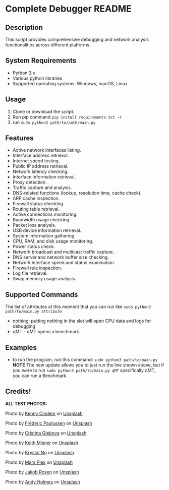 # Complete Debugger README

## Description

This script provides comprehensive debugging and network analysis functionalities across different platforms.

## System Requirements

- Python 3.x
- Various python libraries
- Supported operating systems: Windows, macOS, Linux

## Usage

1. Clone or download the script.
2. Run pip command ```pip install requirements.txt -r```
3. run ```sudo python3 path/to/path/main.py```

## Features

- Active network interfaces listing.
- Interface address retrieval.
- Internet speed testing.
- Public IP address retrieval.
- Network latency checking.
- Interface information retrieval.
- Proxy detection.
- Traffic capture and analysis.
- DNS-related functions (lookup, resolution time, cache check).
- ARP cache inspection.
- Firewall status checking.
- Routing table retrieval.
- Active connections monitoring.
- Bandwidth usage checking.
- Packet loss analysis.
- USB device information retrieval.
- System information gathering.
- CPU, RAM, and disk usage monitoring.
- Power status check.
- Network broadcast and multicast traffic capture.
- DNS server and network buffer size checking.
- Network interface speed and status examination.
- Firewall rule inspection.
- Log file retrieval.
- Swap memory usage analysis.

## Supported Commands
The list of attributes at this moment that you can run like ```sudo python3 path/to/main.py attribute```
- nothing; putting nothing in the slot will open CPU data and logs for debugging
- qMT - qMT opens a benchmark.

## Examples

- to run the program, run this command:
```sudo python3 path/to/main.py```
**NOTE**
  The new update allows you to just run the line shown above, but if you were to run
```sudo python3 path/to/main.py qMT``` specifically qMT, you can run a Benchmark.
  

## Credits!
**ALL TEST PHOTOS:**

Photo by [Kenny Cinders](https://unsplash.com/@kennycinders?utm_content=creditCopyText&utm_medium=referral&utm_source=unsplash) on [Unsplash](https://unsplash.com/photos/brown-pathway-between-brown-trees-during-daytime-7qRM11Kmnh4?utm_content=creditCopyText&utm_medium=referral&utm_source=unsplash)

Photo by [Frédéric Paulussen](https://unsplash.com/@fredography?utm_content=creditCopyText&utm_medium=referral&utm_source=unsplash) on [Unsplash](https://unsplash.com/photos/white-and-blue-glass-walled-high-rise-building-e-GV4AZRabY?utm_content=creditCopyText&utm_medium=referral&utm_source=unsplash)

Photo by [Cristina Glebova](https://unsplash.com/@cristina_glebova?utm_content=creditCopyText&utm_medium=referral&utm_source=unsplash) on [Unsplash](https://unsplash.com/photos/white-rock-on-brown-sand-near-body-of-water-during-daytime-FbNoihuPJNs?utm_content=creditCopyText&utm_medium=referral&utm_source=unsplash)

Photo by [Keith Misner](https://unsplash.com/@keithmisner?utm_content=creditCopyText&utm_medium=referral&utm_source=unsplash) on [Unsplash](https://unsplash.com/photos/brown-wooden-board-h0Vxgz5tyXA?utm_content=creditCopyText&utm_medium=referral&utm_source=unsplash)

Photo by [Krystal Ng](https://unsplash.com/@bykrystal?utm_content=creditCopyText&utm_medium=referral&utm_source=unsplash) on [Unsplash](https://unsplash.com/photos/green-palm-tree-during-daytime-O07o2Cd_vX0?utm_content=creditCopyText&utm_medium=referral&utm_source=unsplash)

Photo by [Mars Plex](https://unsplash.com/@mars_plex?utm_content=creditCopyText&utm_medium=referral&utm_source=unsplash) on [Unsplash](https://unsplash.com/photos/a-train-track-with-the-sun-setting-in-the-distance-knH05eGDEwc?utm_content=creditCopyText&utm_medium=referral&utm_source=unsplash)

Photo by [Jakob Rosen](https://unsplash.com/@jakobnoahrosen?utm_content=creditCopyText&utm_medium=referral&utm_source=unsplash) on [Unsplash](https://unsplash.com/photos/black-asphalt-road-between-trees-covered-with-snow-during-daytime-KCXM1vtXvJs?utm_content=creditCopyText&utm_medium=referral&utm_source=unsplash)

Photo by [Andy Holmes](https://unsplash.com/@andyjh07?utm_content=creditCopyText&utm_medium=referral&utm_source=unsplash) on [Unsplash](https://unsplash.com/photos/milky-way-during-night-time-LUpDjlJv4_c?utm_content=creditCopyText&utm_medium=referral&utm_source=unsplash)

